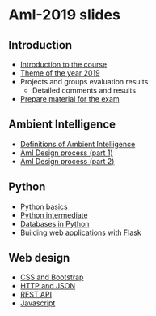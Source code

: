 # AmI-2019 slides

## Introduction
* [Introduction to the course](Intro-01-course-intro-2019.pdf)
* [Theme of the year 2019](Intro-02-project-theme-2019.pdf)
* Projects and groups evaluation results
    * Detailed comments and results
* [Prepare material for the exam](Intro-04-exam-preparation.pdf)

## Ambient Intelligence
* [Definitions of Ambient Intelligence](AmI-01-definition.pdf)
* [AmI Design process (part 1)](AmI-02-design-process-part-1.pdf)
* [AmI Design process (part 2)](AmI-02-design-process-part-2.pdf)

## Python
* [Python basics](Python-01-basics.pdf)
* [Python intermediate](Python-02-intermediate.pdf)
* [Databases in Python](Python-03-databases.pdf)
* [Building web applications with Flask](Python-04-Flask.pdf)

## Web design
* [CSS and Bootstrap](Web-02-css-bootstrap.pdf)
* [HTTP and JSON](Web-03-json-http.pdf)
* [REST API](Web-04-restapi.pdf)
* [Javascript](Web-05-javascript.pdf)
